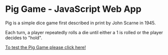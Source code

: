 # Pig Game - JavaScript Web App

Pig is a simple dice game first described in print by John Scarne in 1945. 

Each turn, a player repeatedly rolls a die until either a 1 is rolled or the player decides to "hold".

[To test the Pig Game please click here!](https://giuseppetiberi.github.io/JS-Pig-Game-App/)